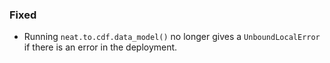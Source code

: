 
### Fixed

- Running `neat.to.cdf.data_model()` no longer gives a
`UnboundLocalError` if there is an error in the deployment.